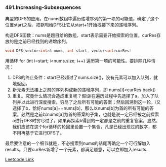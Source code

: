 ### 491.Increasing-Subsequences

典型的DFS的应用。在nums数组中遍历递增序列的第一项的可能值，确定了这个位置start之后，把锅甩给DFS让它从start+1开始找接下来的递增序列。

构造DFS函数：nums是题目给的数组，start表示需要开始探索的位置，curRes存放的是之前已经找到的递增序列。
```cpp
void DFS(vector<int>& nums, int start, vector<int>curRes)
```
用循环 for (int i=start; i<nums.size; i++) 遍历第一项的可能性。要排除几种情况：
1. DFS的终止条件：start已经超过了nums.size()，没有元素可以加入队列，就地返回。
2. 新元素无法接上之前的序列构成新的递增序列，即 nums[i]<curRes.back()
3. 重复。究竟什么情况会造成重复呢？假设i在遍历过程中先选择了a，加入了队列并以此进行深度搜索，穷尽了之后所有可能的答案；然后回溯到这一轮，i又选择了b，恰好nums[a]==nums[b]，那么以nums[b]为首的所有可能的答案，必然是之前以nums[a]为首的答案的子集，也就是说一定已经被之前探索a进行DFS时穷尽过了，如果再探索b得到的一定都是之前的重复答案。显然，我们应该在这个for循环的轮回里设置一个集合，凡是已经出现过的数字，都不用再基于它进行DFS了。

最后要注意的一个细节就是，不必搜索到nums的结尾再确定一个可行解加入results。只要curRes新增了一个元素，都满足题意，可以立即加入results.


[Leetcode Link](https://leetcode.com/problems/increasing-subsequences)